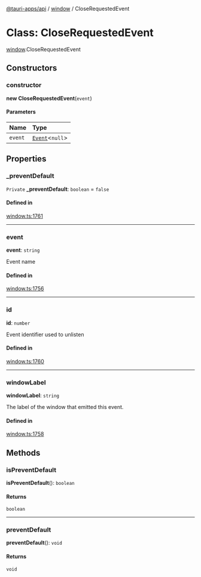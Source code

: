 [@tauri-apps/api](../README.md) / [window](../modules/window.md) / CloseRequestedEvent

# Class: CloseRequestedEvent

[window](../modules/window.md).CloseRequestedEvent

## Constructors

### constructor

**new CloseRequestedEvent**(`event`)

#### Parameters

| Name | Type |
| :------ | :------ |
| `event` | [`Event`](../interfaces/event.Event.md)<``null``\> |

## Properties

### \_preventDefault

 `Private` **\_preventDefault**: `boolean` = `false`

#### Defined in

[window.ts:1761](https://github.com/tauri-apps/tauri/blob/b1d5342/tooling/api/src/window.ts#L1761)

___

### event

 **event**: `string`

Event name

#### Defined in

[window.ts:1756](https://github.com/tauri-apps/tauri/blob/b1d5342/tooling/api/src/window.ts#L1756)

___

### id

 **id**: `number`

Event identifier used to unlisten

#### Defined in

[window.ts:1760](https://github.com/tauri-apps/tauri/blob/b1d5342/tooling/api/src/window.ts#L1760)

___

### windowLabel

 **windowLabel**: `string`

The label of the window that emitted this event.

#### Defined in

[window.ts:1758](https://github.com/tauri-apps/tauri/blob/b1d5342/tooling/api/src/window.ts#L1758)

## Methods

### isPreventDefault

**isPreventDefault**(): `boolean`

#### Returns

`boolean`

___

### preventDefault

**preventDefault**(): `void`

#### Returns

`void`
